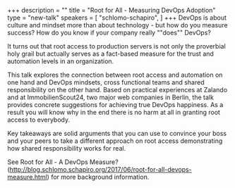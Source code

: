 +++
description = ""
title = "Root for All - Measuring DevOps Adoption"
type = "new-talk"
speakers = [
        "schlomo-schapiro",
]
+++
DevOps is about culture and mindset more than about technology - but how do you measure success? How do you know if your company really ""does"" DevOps?
 
It turns out that root access to production servers is not only the proverbial holy grail but actually serves as a fact-based measure for the trust and automation levels in an organization.
 
This talk explores the connection between root access and automation on one hand and DevOps mindsets, cross functional teams and shared responsibility on the other hand. Based on practical experiences at Zalando and at ImmobilienScout24, two major web companies in Berlin, the talk provides concrete suggestions for achieving true DevOps happiness. As a result you will know why in the end there is no harm at all in granting root access to everybody.
 
Key takeaways are solid arguments that you can use to convince your boss and your peers to take a different approach on root access demonstrating how shared responsibility works for real.
 
See Root for All - A DevOps Measure? (http://blog.schlomo.schapiro.org/2017/06/root-for-all-devops-measure.html) for more background information.